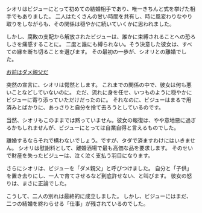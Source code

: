 <!-- title: 離婚その一 -->
<!-- relationship: No Longer Together -->

シオリはビジューにとって初めての結婚相手であり、唯一きちんと式を挙げた相手でもありました。
二人はたくさんの甘い時間を共有し、時に風変わりなやり取りをしながらも、その関係は穏やかに続いていくかに思われました。

しかし、腐敗の支配から解放されたビジューは、誰かに束縛されることへの恐ろしさを痛感することに。
二度と誰にも縛られない。そう決意した彼女は、すべての縁を断ち切ることを選びます。
その最初の一歩が、シオリとの離婚でした。

[お前はダメ親父だ](#embed:https://www.youtube.com/live/u3MQlnSHfhA?feature=shared&t=13345)

突然の宣言に、シオリは愕然とします。
これまでの関係の中で、彼女は何も悪いことなどしていないのに。
ただ、流れに身を任せ、いつものように穏やかにビジューに寄り添っていただけだったのに。
それなのに、ビジューはまるで用済みとばかりに、あっさりと自分を捨て去ろうとしているのです。

当然、シオリもこのままでは黙っていません。彼女の報復は、やや意地悪に過ぎるかもしれませんが、ビジューにとっては自業自得と言えるものでした。

離婚するならそれで構わないでしょう。ですが、タダで済ますわけにはいきません。
シオリは慰謝料として、離婚酒場で最も高価な品を要求します。
そのせいで財産を失ったビジューは、泣く泣く支払う羽目になります。

さらにシオリは、ビジューを「ダメ親父」と呼びつけました。
自分と「子供」を置き去りにし、一人で育てさせるなど到底許せない、と叫びます。
彼女の怒りは、まさに正論でした。

こうして、二人の別れは最終的に成立しました。
しかし、ビジューにはまだ、二つの結婚を終わらせる「仕事」が残されているのでした。